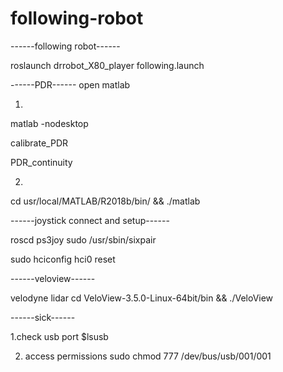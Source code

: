 # following-robot


------following robot------

roslaunch drrobot_X80_player following.launch


------PDR------
open matlab

1.

matlab -nodesktop

calibrate_PDR

PDR_continuity

2.
cd usr/local/MATLAB/R2018b/bin/ && ./matlab





------joystick connect and setup------

roscd ps3joy
sudo /usr/sbin/sixpair

sudo hciconfig hci0 reset



------veloview------

velodyne lidar
cd VeloView-3.5.0-Linux-64bit/bin && ./VeloView




------sick------

1.check usb port
$lsusb

2.  access permissions
sudo chmod 777 /dev/bus/usb/001/001
